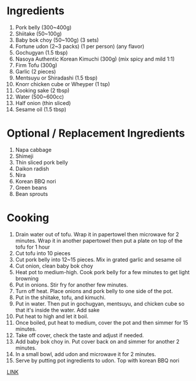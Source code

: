 # Ingredients

1. Pork belly (300~400g)
2. Shiitake (50~100g)
3. Baby bok choy (50~100g) (3 sets)
4. Fortune udon (2~3 packs) (1 per person) (any flavor)
5. Gochugyan (1.5 tbsp)
6. Nasoya Authentic Korean Kimuchi (300g) (mix spicy and mild 1:1)
7. Firm Tofu (300g)
8. Garlic (2 pieces)
9. Mentsuyu or Shiradashi (1.5 tbsp)
10. Knorr chicken cube or Wheyper (1 tsp)
11. Cooking sake (2 tbsp)
12. Water (500~600cc)
13. Half onion (thin sliced)
14. Sesame oil (1.5 tbsp)

# Optional / Replacement Ingredients

1. Napa cabbage
2. Shimeji
3. Thin sliced pork belly
4. Daikon radish
5. Nira
6. Korean BBQ nori
7. Green beans
8. Bean sprouts

# Cooking

1. Drain water out of tofu. Wrap it in papertowel then microwave for 2 minutes. Wrap it in another papertowel then put a plate on top of the tofu for 1 hour
2. Cut tofu into 10 pieces
3. Cut pork belly into 12~15 pieces. Mix in grated garlic and sesame oil
4. Cut onion, clean baby bok choy
5. Heat pot to medium-high. Cook pork belly for a few minutes to get light browning
6. Put in onions. Stir fry for another few minutes.
7. Turn off heat. Place onions and pork belly to one side of the pot.
8. Put in the shiitake, tofu, and kimuchi.
9. Put in water. Then put in gochugyan, mentsuyu, and chicken cube so that it's inside the water. Add sake
10. Put heat to high and let it boil.
11. Once boiled, put heat to medium, cover the pot and then simmer for 15 minutes.
12. Take off cover, check the taste and adjust if needed.
13. Add baby bok choy in. Put cover back on and simmer for another 2 minutes.
14. In a small bowl, add udon and microwave it for 2 minutes.
15. Serve by putting pot ingredients to udon. Top with korean BBQ nori

[LINK](https://www.youtube.com/watch?v=SPJFAtNWu2U)

